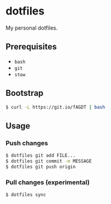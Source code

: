 # dotfiles

My personal dotfiles.

## Prerequisites

- `bash`
- `git`
- `stow`

## Bootstrap

```sh
$ curl -L https://git.io/fAGDT | bash
```

## Usage

### Push changes

```sh
$ dotfiles git add FILE...
$ dotfiles git commit -m MESSAGE
$ dotfiles git push origin
```

### Pull changes (experimental)

```sh
$ dotfiles sync
```
